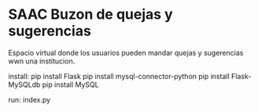 # SAAC Buzon de quejas y sugerencias
 Espacio virtual donde los usuarios pueden mandar quejas y sugerencias wwn una institucion.

install:
 pip install Flask
 pip install mysql-connector-python
 pip install Flask-MySQLdb
 pip install MySQL

run: 
index.py
 
